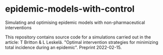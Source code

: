 # epidemic-models-with-control
Simulating and optimising epidemic models with non-pharmaceutical interventions

This repository contains source code for a simulations carried out in the article:
T Britton & L Leskelä. "Optimal intervention strategies for minimizing total incidence during an epidemic". Preprint 2022-02-15.

